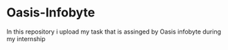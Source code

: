 # Oasis-Infobyte
In this repository i upload my task that is assinged by Oasis infobyte during my internship
